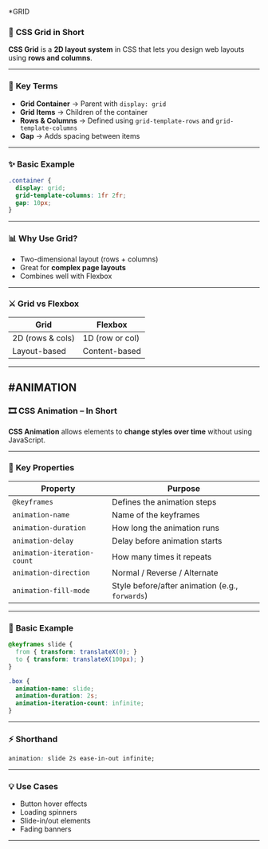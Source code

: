 *GRID
### 🔲 **CSS Grid in Short**

**CSS Grid** is a **2D layout system** in CSS that lets you design web layouts using **rows and columns**.

---

### 🧱 **Key Terms**

* **Grid Container** → Parent with `display: grid`
* **Grid Items** → Children of the container
* **Rows & Columns** → Defined using `grid-template-rows` and `grid-template-columns`
* **Gap** → Adds spacing between items

---

### ✨ **Basic Example**

```css
.container {
  display: grid;
  grid-template-columns: 1fr 2fr;
  gap: 10px;
}
```

---

### 📊 **Why Use Grid?**

* Two-dimensional layout (rows + columns)
* Great for **complex page layouts**
* Combines well with Flexbox

---

### ⚔️ **Grid vs Flexbox**

| Grid             | Flexbox         |
| ---------------- | --------------- |
| 2D (rows & cols) | 1D (row or col) |
| Layout-based     | Content-based   |

---


#ANIMATION
---

### 🎞️ **CSS Animation – In Short**

**CSS Animation** allows elements to **change styles over time** without using JavaScript.

---

### 🔑 **Key Properties**

| Property                    | Purpose                                         |
| --------------------------- | ----------------------------------------------- |
| `@keyframes`                | Defines the animation steps                     |
| `animation-name`            | Name of the keyframes                           |
| `animation-duration`        | How long the animation runs                     |
| `animation-delay`           | Delay before animation starts                   |
| `animation-iteration-count` | How many times it repeats                       |
| `animation-direction`       | Normal / Reverse / Alternate                    |
| `animation-fill-mode`       | Style before/after animation (e.g., `forwards`) |

---

### 🧪 **Basic Example**

```css
@keyframes slide {
  from { transform: translateX(0); }
  to { transform: translateX(100px); }
}

.box {
  animation-name: slide;
  animation-duration: 2s;
  animation-iteration-count: infinite;
}
```

---

### ⚡ Shorthand

```css
animation: slide 2s ease-in-out infinite;
```

---

### 💡 Use Cases

* Button hover effects
* Loading spinners
* Slide-in/out elements
* Fading banners

---

